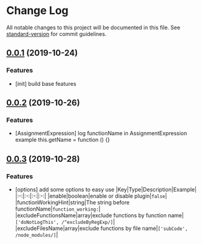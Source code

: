 # Change Log

All notable changes to this project will be documented in this file. See [standard-version](https://github.com/sz-p/babel-plugin-logfunctionname/commits/master) for commit guidelines.

<a name="0.0.1"></a>
## [0.0.1](https://github.com/sz-p/babel-plugin-logfunctionname/commit/fa01dbd11c6612051442172fceec9ed7ba3cc4a0) (2019-10-24)

### Features
- [init] build base features

<a name="0.0.2"></a>
## [0.0.2](https://github.com/sz-p/babel-plugin-logfunctionname/commit/7f0a84874969692d0d9913cb2f5b30a824ecc44d) (2019-10-26)

### Features
- [AssignmentExpression] log functionName in AssignmentExpression example this.getName = function () {}

<a name="0.0.3"></a>
## [0.0.3]() (2019-10-28)

### Features
- [options] add some options to easy use
|Key|Type|Description|Example|
|:-:|:-:|:-:|:-:|
|enable|boolean|enable or disable plugin|`false`|
|functionWorkingHint|string|The string before functionName|`function_working:`|
|excludeFunctionsName|array|exclude functions by function name|`['doNotLogThis', /^excludeByRegExp/]`|
|excludeFilesName|array|exclude functions by file name|`['subCode', /node_modules/]`|
